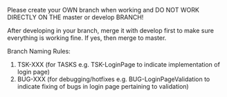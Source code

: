 Please create your OWN branch when working and DO NOT WORK DIRECTLY ON THE master or develop BRANCH!

After developing in your branch, merge it with develop first to make sure everything is working fine. If yes, then merge to master.

Branch Naming Rules:
1. TSK-XXX (for TASKS e.g. TSK-LoginPage to indicate implementation of login page)
2. BUG-XXX (for debugging/hotfixes e.g. BUG-LoginPageValidation to indicate fixing of bugs in login page pertaining to validation)
